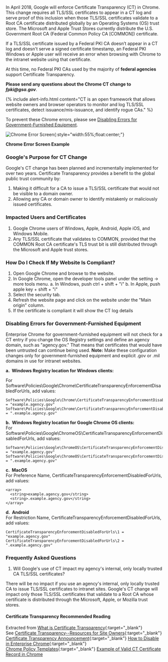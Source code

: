 <!--
---
 layout: default
 navtitle: Google Certificate Transparency (CT) Impact
 title: Google Set To Enforce Certificate Transparency
 pubDate: February 15, 2018
 collection: announcements
 permalink: announcements/googlect/
 description:  In April 2018, Google will enforce Certificate Transparency (CT) in Chrome. This change requires all TLS/SSL certificates to appear in a CT log when they validate to a Root CA certificate distributed through an Operating System (OS) trust store. The Microsoft and Apple Trust Stores currently distribute the U.S. Government Root CA (i.e., COMMON) certificate. As a result, if a Federal PKI TLS/SSL certificate doesn’t appear in a CT log, then a Federal PKI Windows or Apple user will get an error when browsing with Chrome to intranet or internet websites.
-->


In April 2018, Google will enforce Certificate Transparency (CT) in Chrome. This change requires all TLS/SSL certificates to appear in a CT log and serve proof of this inclusion when those TLS/SSL certificates validate to a Root CA certificate distributed globally by an Operating Systems (OS) trust store. The Microsoft and Apple Trust Stores currently distribute the U.S. Government Root CA (Federal Common Policy CA [COMMON]) certificate. 

If a TLS/SSL certificate issued by a Federal PKI CA doesn’t appear in a CT log and doesn't serve a signed certificate timestamp, an Federal PKI Windows or Apple user will receive an error when browsing with Chrome to the intranet website using that certificate.

At this time, no Federal PKI CAs used by the majority of **federal agencies** support Certificate Transparency.  

**Please send any questions about the Chrome CT change to _fpki@gsa.gov_**.

{% include alert-info.html content="CT is an open framework that allows website owners and browser operators to monitor and log TLS/SSL certificates, detect issuance/mis-issuance, and identify rogue CAs." %}

To prevent these Chrome errors, please see [Disabling Errors for Government-Furnished Equipment](#disabling-errors-for-government-furnished-equipment).

![Chrome Error Screen]({{site.baseurl}}/img/google_ct_hot_topic_error.png){:style="width:55%;float:center;"}

**Chrome Error Screen Example**  


### Google's Purpose for CT Change

Google's CT change has been planned and incrementally implemented for over two years.  Certificate Transparency provides a benefit to the global public trust community by:

1. Making it difficult for a CA to issue a TLS/SSL certificate that would not be visible to a domain owner.
2. Allowing any CA or domain owner to identify mistakenly or maliciously issued certificates.

### Impacted Users and Certificates

1. Google Chrome users of Windows, Apple, Android, Apple iOS, and Windows Mobile.
2. Any TLS/SSL certificate that validates to COMMON, provided that the COMMON Root CA certificate's TLS trust bit is still distributed through the Microsoft and Apple trust stores.

### How Do I Check If My Website Is Compliant?
1. Open Google Chrome and browse to the website.
2. In Google Chrome, open the developer tools panel under the setting  -> more tools menu.
   a. In Windows, push ctrl + shift + "i"
   b. In Apple, push apple key + shift + "i"
3. Select the security tab.
4. Refresh the website page and click on the website under the "Main origin" column.
5. If the certificate is compliant it will show the CT log details

### Disabling Errors for Government-Furnished Equipment

Enterprise Chrome for government-furnished equipment will not check for a CT entry if you change the OS Registry settings and define an agency domain, such as "agency.gov." That means that certificates that would have been untrusted can continue being used. 
**Note:** Make these configuration changes only for government-furnished equipment and explicit .gov or .mil domains in use for intranet websites.

**a.&nbsp;&nbsp;Windows Registry location for Windows clients:**<br>

For Software\Policies\Google\Chrome\CertificateTransparencyEnforcementDisabledForUrls, add values:

   ```
   Software\Policies\Google\Chrome\CertificateTransparencyEnforcementDisabledForUrls\1 = "example.agency.gov"
   Software\Policies\Google\Chrome\CertificateTransparencyEnforcementDisabledForUrls\2 = ".example.agency.gov"
   ```

**b.&nbsp;&nbsp;Windows Registry location for Google Chrome OS clients:**<br>
For Software\Policies\Google\ChromeOS\CertificateTransparencyEnforcementDisabledForUrls, add values:

   ```
   Software\Policies\Google\ChromeOS\CertificateTransparencyEnforcementDisabledForUrls\1 = "example.agency.gov"
   Software\Policies\Google\ChromeOS\CertificateTransparencyEnforcementDisabledForUrls\2 = ".example.agency.gov"
   ```

**c.&nbsp;&nbsp;MacOS**<br>
For Preference Name, CertificateTransparencyEnforcementDisabledForUrls, add values:<br>

   ```
   <array>
     <string>example.agency.gov</string>
     <string>.example.agency.gov</string>
   </array>
   ```

**d.&nbsp;&nbsp;Android**<br>
For Restriction Name, CertificateTransparencyEnforcementDisabledForUrls, add values:<br>

   ```
   CertificateTransparencyEnforcementDisabledForUrls\1 = "example.agency.gov"
   CertificateTransparencyEnforcementDisabledForUrls\2 = ".example.agency.gov"
   ```

### Frequently Asked Questions

1. Will Google's use of CT impact my agency's internal, only locally trusted CA TLS/SSL certificates?

There will be no impact if you use an agency's internal, only locally trusted CA to issue TLS/SSL certificates to intranet sites. Google's CT change will impact only those TLS/SSL certificates that validate to a Root CA whose certificate is distributed through the Microsoft, Apple, or Mozilla trust stores.<!--COMMON is not distributed through the Mozilla trust store. Delete?-->

#### Certificate Transparency Recommended Reading
Extracted from [What is Certificate Transparency](https://www.certificate-transparency.org/){:target="_blank"}  
See [Certificate Transparency--Resources for Site Owners](https://sites.google.com/site/certificatetransparency/resources-for-site-owners){:target="_blank"}  
[Certificate Transparency Announcement](https://groups.google.com/a/chromium.org/forum/#!topic/ct-policy/78N3SMcqUGw){:target="_blank"}
[How to Disable in Enterprise Chrome](http://www.chromium.org/administrators/policy-list-3#CertificateTransparencyEnforcementDisabledForUrls){:target="_blank"}  
[Chrome Policy Templates](https://www.chromium.org/administrators/policy-templates){:target="_blank"}
[Example of Valid CT Certificate Record in Chrome](https://www.certificate-transparency.org/certificate-transparency-in-chrome)

